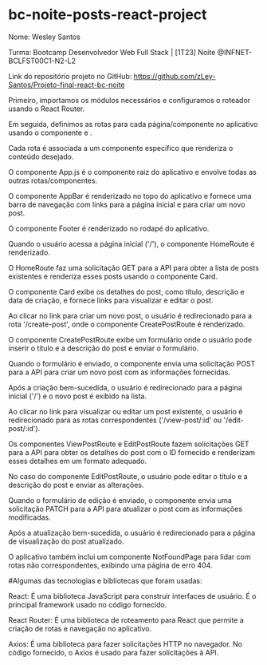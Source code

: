 # bc-noite-posts-react-project

Nome: Wesley Santos

Turma:
Bootcamp Desenvolvedor Web Full Stack | [1T23] Noite
@INFNET-BCLFST00C1-N2-L2

Link do repositório projeto no GitHub: https://github.com/zLey-Santos/Projeto-final-react-bc-noite

Primeiro, importamos os módulos necessários e configuramos o roteador usando o React Router.

Em seguida, definimos as rotas para cada página/componente no aplicativo usando o componente <BrowserRouter> e <Route>.

Cada rota é associada a um componente específico que renderiza o conteúdo desejado.


O componente App.js é o componente raiz do aplicativo e envolve todas as outras rotas/componentes.

O componente AppBar é renderizado no topo do aplicativo e fornece uma barra de navegação com links para a página inicial e para criar um novo post.

O componente Footer é renderizado no rodapé do aplicativo.

Quando o usuário acessa a página inicial ('/'), o componente HomeRoute é renderizado.

O HomeRoute faz uma solicitação GET para a API para obter a lista de posts existentes e renderiza esses posts usando o componente Card.

O componente Card exibe os detalhes do post, como título, descrição e data de criação, e fornece links para visualizar e editar o post.

Ao clicar no link para criar um novo post, o usuário é redirecionado para a rota '/create-post', onde o componente CreatePostRoute é renderizado.

O componente CreatePostRoute exibe um formulário onde o usuário pode inserir o título e a descrição do post e enviar o formulário.

Quando o formulário é enviado, o componente envia uma solicitação POST para a API para criar um novo post com as informações fornecidas.

Após a criação bem-sucedida, o usuário é redirecionado para a página inicial ('/') e o novo post é exibido na lista.

Ao clicar no link para visualizar ou editar um post existente, o usuário é redirecionado para as rotas correspondentes ('/view-post/:id' ou '/edit-post/:id').

Os componentes ViewPostRoute e EditPostRoute fazem solicitações GET para a API para obter os detalhes do post com o ID fornecido e renderizam esses detalhes em um formato adequado.

No caso do componente EditPostRoute, o usuário pode editar o título e a descrição do post e enviar as alterações.

Quando o formulário de edição é enviado, o componente envia uma solicitação PATCH para a API para atualizar o post com as informações modificadas.

Após a atualização bem-sucedida, o usuário é redirecionado para a página de visualização do post atualizado.

O aplicativo também inclui um componente NotFoundPage para lidar com rotas não correspondentes, exibindo uma página de erro 404.
  
  #Algumas das tecnologias e bibliotecas que foram usadas:

React: É uma biblioteca JavaScript para construir interfaces de usuário. É o principal framework usado no código fornecido.

React Router: É uma biblioteca de roteamento para React que permite a criação de rotas e navegação no aplicativo.

Axios: É uma biblioteca para fazer solicitações HTTP no navegador. No código fornecido, o Axios é usado para fazer solicitações à API.
